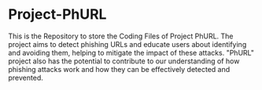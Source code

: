 # Project-PhURL
This is the Repository to store the Coding Files of Project PhURL. The project aims to detect phishing URLs and educate users about identifying and avoiding them, helping to mitigate the impact of these attacks. "PhURL" project also has the potential to contribute to our understanding of how phishing attacks work and how they can be effectively detected and prevented. 

